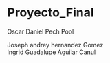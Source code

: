 # Proyecto_Final

Oscar Daniel Pech Pool

Joseph andrey hernandez Gomez                       
Ingrid Guadalupe Aguilar Canul
